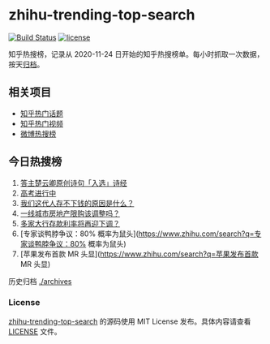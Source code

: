 # zhihu-trending-top-search

[![Build Status](https://github.com/justjavac/zhihu-trending-top-search/workflows/ci/badge.svg?branch=main)](https://github.com/justjavac/zhihu-trending-top-search/actions)
[![license](https://img.shields.io/github/license/justjavac/zhihu-trending-top-search)](https://github.com/justjavac/zhihu-trending-top-search/blob/main/LICENSE)

知乎热搜榜，记录从 2020-11-24
日开始的知乎热搜榜单。每小时抓取一次数据，按天[归档](./archives)。

## 相关项目

- [知乎热门话题](https://github.com/justjavac/zhihu-trending-hot-questions)
- [知乎热门视频](https://github.com/justjavac/zhihu-trending-hot-video)
- [微博热搜榜](https://github.com/justjavac/weibo-trending-hot-search)

## 今日热搜榜

<!-- BEGIN -->
<!-- 最后更新时间 Wed Jun 07 2023 11:11:49 GMT+0800 (China Standard Time) -->

1. [答主楚云卿原创诗句「入选」诗经](https://www.zhihu.com/search?q=答主楚云卿原创诗句「入选」诗经)
1. [高考进行中](https://www.zhihu.com/search?q=高考进行中)
1. [我们这代人存不下钱的原因是什么？](https://www.zhihu.com/search?q=我们这代人存不下钱的原因是什么？)
1. [一线城市房地产限购该调整吗？](https://www.zhihu.com/search?q=一线城市房地产限购该调整吗？)
1. [多家大行存款利率将再迎下调？](https://www.zhihu.com/search?q=多家大行存款利率将再迎下调？)
1. [专家谈鸭脖争议：80%
   概率为鼠头](https://www.zhihu.com/search?q=专家谈鸭脖争议：80% 概率为鼠头)
1. [苹果发布首款 MR 头显](https://www.zhihu.com/search?q=苹果发布首款 MR 头显)

<!-- END -->

历史归档 [./archives](./archives)

### License

[zhihu-trending-top-search](https://github.com/justjavac/zhihu-trending-top-search)
的源码使用 MIT License 发布。具体内容请查看 [LICENSE](./LICENSE) 文件。
